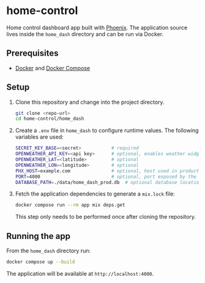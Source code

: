 # home-control

Home control dashboard app built with [Phoenix](https://www.phoenixframework.org/). The
application source lives inside the `home_dash` directory and can be run via
Docker.

## Prerequisites

* [Docker](https://docs.docker.com/get-docker/) and
  [Docker Compose](https://docs.docker.com/compose/install/)

## Setup

1. Clone this repository and change into the project directory.

   ```bash
   git clone <repo-url>
   cd home-control/home_dash
   ```

2. Create a `.env` file in `home_dash` to configure runtime values. The
   following variables are used:

   ```bash
   SECRET_KEY_BASE=<secret>           # required
   OPENWEATHER_API_KEY=<api key>      # optional, enables weather widget
   OPENWEATHER_LAT=<latitude>         # optional
   OPENWEATHER_LON=<longitude>        # optional
   PHX_HOST=example.com               # optional, host used in production
   PORT=4000                          # optional, port exposed by the container
   DATABASE_PATH=./data/home_dash_prod.db  # optional database location
   ```

3. Fetch the application dependencies to generate a `mix.lock` file:

   ```bash
   docker compose run --rm app mix deps.get
   ```

   This step only needs to be performed once after cloning the repository.

## Running the app

From the `home_dash` directory run:

```bash
docker compose up --build
```

The application will be available at `http://localhost:4000`.
